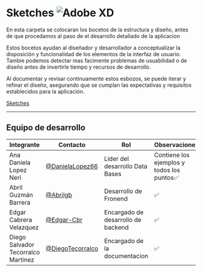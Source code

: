 # Sketches  ![Adobe XD](https://img.shields.io/badge/Adobe%20XD-470137?style=for-the-badge&logo=Adobe%20XD&logoColor=#FF61F6)

En esta carpeta se colocaran los bocetos de la estructura y diseño, antes de que procedamos al paso de el desarrollo detallado de la aplicacion

Estos bocetos ayudan al diseñador y desarrollador a conceptualizar la disposición y funcionalidad de los elementos de la interfaz de usuario. Tambie podemos detectar mas facimente problemas de usuabilidad o de diseño antes de invertirle tiempo y recursos de desarrollo. 

 Al documentar y revisar continuamente estos esbozos, se puede iterar y refinar el diseño, asegurando que se cumplan las expectativas y requisitos establecidos para la aplicación.



[Sketches](/FrontEnd/Assets/Sketches.pdf)


---
## Equipo de desarrollo
|Integrante|Contacto|Rol|Observaciones|
|----------|--------|-----------|----------|
|Ana Daniela Lopez Neri|[@DanielaLopez66](https://github.com/DanielaLopez66)| Lider del desarrollo Data Bases|Contiene los ejemplos y todos los puntos✅|
|Abril Guzmán Barrera|[@Abrilgb](https://github.com/Abrilgb)|Desarrollo de Fronend|✅|
| Edgar Cabrera Velazquez| [@Edgar-Cbr](https://github.com/Edgar-Cbr)| Encargado de desarrollo de backend|✅|
|Diego Salvador Tecorralco Martinez| [@DiegoTecorralco](https://github.com/DiegoTecorralco)| Encargado de la documentacion|✅|

